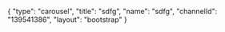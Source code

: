 {
    "type": "carousel",
    "title": "sdfg",
    "name": "sdfg",
    "channelId": "139541386",
    "layout": "bootstrap"
}